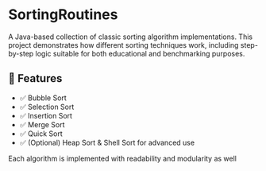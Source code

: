    # SortingRoutines 

A Java-based collection of classic sorting algorithm implementations. This project demonstrates how different sorting techniques work, including step-by-step logic suitable for both educational and benchmarking purposes.

## 🚀 Features    
 
- ✅ Bubble Sort  
- ✅ Selection Sort   
- ✅ Insertion Sort      
- ✅ Merge Sort          
- ✅ Quick Sort   
- ✅ (Optional) Heap Sort & Shell Sort for advanced use    
      
Each algorithm is implemented with readability and modularity as well           
        
   
        
      
       
    
     
     
  
   
 
